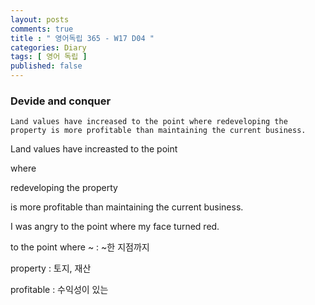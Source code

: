 ```yaml
---
layout: posts
comments: true
title : " 영어독립 365 - W17 D04 "
categories: Diary
tags: [ 영어 독립 ]
published: false
---
```


### Devide and conquer

```
Land values have increased to the point where redeveloping the property is more profitable than maintaining the current business.
```

Land values have increasted to the point 

where

redeveloping the property 

is more profitable than maintaining the current business.

I was angry to the point where my face turned red.

to the point where ~
 : ~한 지점까지

property
 : 토지, 재산

profitable
 : 수익성이 있는